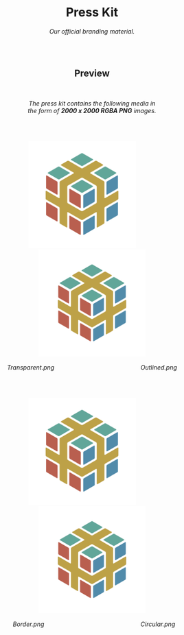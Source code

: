 
<br>

<div align = center>

# Press Kit

*Our official branding material.*

<br>
<br>

## Preview

<br>

*The press kit contains the following media in*  
*the form of **2000 x 2000 RGBA PNG** images.*

<br>
<br>

[<img
    src = 'Public/Transparent.png'
    width = 250
/>][Transparent]          [<img
    src = 'Public/Outlined.png'
    width = 250
/>][Outlined]

  *Transparent.png*                                           *Outlined.png*  

<br>
<br>

[<img
    src = 'Public/Border.png'
    width = 250
/>][Border]          [<img
    src = 'Public/Circular.png'
    width = 250
/>][Circular]

  *Border.png*                                                *Circular.png*

</div>

<br>


<!----------------------------------------------------------------------------->

[Transparent]: Public/Transparent.png
[Outlined]: Public/Outlined.png
[Circular]: Public/Circular.png
[Border]: Public/Border.png
